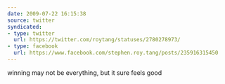 ```yaml
---
date: 2009-07-22 16:15:38
source: twitter
syndicated:
- type: twitter
  url: https://twitter.com/roytang/statuses/2780278973/
- type: facebook
  url: https://www.facebook.com/stephen.roy.tang/posts/235916315450
---
```


winning may not be everything, but it sure feels good